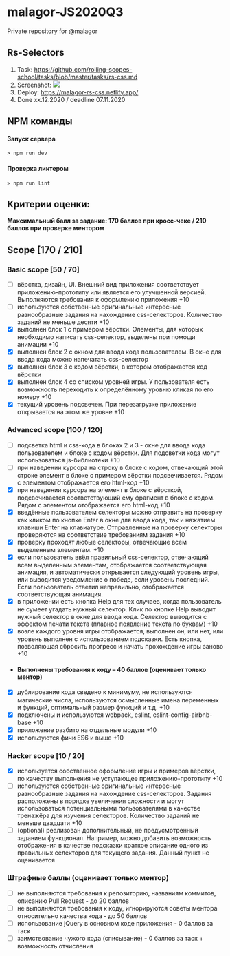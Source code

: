 # malagor-JS2020Q3
Private repository for @malagor

## Rs-Selectors
1. Task: https://github.com/rolling-scopes-school/tasks/blob/master/tasks/rs-css.md
2. Screenshot:
   ![](https://webpolygon.by/wp-content/uploads/2020/12/rs-css.jpg)
3. Deploy: https://malagor-rs-css.netlify.app/
4. Done xx.12.2020 / deadline 07.11.2020

## NPM команды
#### Запуск сервера
`> npm run dev`

#### Проверка линтером
`> npm run lint`


## Критерии оценки:

**Максимальный балл за задание: 170 баллов при кросс-чеке / 210 баллов при проверке ментором**

## Scope [170 / 210]

### Basic scope [50 / 70]

- [ ] вёрстка, дизайн, UI. Внешний вид приложения соответствует приложению-прототипу или является его улучшенной версией. Выполняются требования к оформлению приложения +10
- [ ] используются собственные оригинальные интересные разнообразные задания на нахождение css-селекторов. Количество заданий не меньше десяти +10
- [x] выполнен блок 1 с примером вёрстки. Элементы, для которых необходимо написать css-селектор, выделены при помощи анимации +10
- [x] выполнен блок 2 с окном для ввода кода пользователем. В окне для ввода кода можно напечатать css-селектор
- [x] выполнен блок 3 с кодом вёрстки, в котором отображается код вёрстки
- [x] выполнен блок 4 со списком уровней игры. У пользователя есть возможность переходить к определённому уровню кликая по его номеру +10 
- [x] текущий уровень подсвечен. При перезагрузке приложение открывается на этом же уровне +10

### Advanced scope [100 / 120]

- [ ] подсветка html и css-кода в блоках 2 и 3 - окне для ввода кода пользователем и блоке с кодом вёрстки. Для подсветки кода могут использоваться js-библиотеки +10
- [ ] при наведении курсора на строку в блоке с кодом, отвечающий этой строке элемент в блоке с примером вёрстки подсвечивается. Рядом с элементом отображается его html-код +10
- [x] при наведении курсора на элемент в блоке с вёрсткой, подсвечивается соответствующий ему фрагмент в блоке с кодом. Рядом с элементом отображается его html-код +10
- [x] введённые пользователем селекторы можно отправить на проверку как кликом по кнопке Enter в окне для ввода кода, так и нажатием клавиши Enter на клавиатуре. Отправленные на проверку селекторы проверяются на соответствие требованиям задания +10 
- [x] проверку проходят любые селекторы, отвечающие всем выделенным элементам. +10
- [x] если пользователь ввёл правильный css-селектор, отвечающий всем выделенным элементам, отображается соответствующая анимация, и автоматически открывается следующий уровень игры, или выводится уведомление о победе, если уровень последний. Если пользователь ответил неправильно, отображается соответствующая анимация.
- [x] в приложении есть кнопка Help для тех случаев, когда пользователь не сумеет угадать нужный селектор. Клик по кнопке Help выводит нужный селектор в окне для ввода кода. Селектор выводится с эффектом печати текста (плавное появление текста по буквам) +10  
- [x] возле каждого уровня игры отображается, выполнен он, или нет, или уровень выполнен с использованием подсказки. Есть кнопка, позволяющая сбросить прогресс и начать прохождение игры заново +10

- #### Выполнены требования к коду – 40 баллов (оценивает только ментор)

- [x] дублирование кода сведено к минимуму, не используются магические числа, используются осмысленные имена переменных и функций, оптимальный размер функций и т.д. +10
- [x] подключены и используются webpack, eslint, eslint-config-airbnb-base +10
- [x] приложение разбито на отдельные модули +10
- [x] используются фичи ES6 и выше +10

### Hacker scope [10 / 20]

- [x] используется собственное оформление игры и примеров вёрстки, по качеству выполнения не уступающее приложению-прототипу +10
- [ ] используются собственные оригинальные интересные разнообразные задания на нахождение css-селекторов. Задания расположены в порядке увеличения сложности и могут использоваться потенциальными пользователями в качестве тренажёра для изучения селекторов. Количество заданий не меньше двадцати +10
- [ ] (optional) реализован дополнительный, не предусмотренный заданием функционал. Например, можно добавить возможность отображения в качестве подсказки краткое описание одного из правильных селекторов для текущего задания. Данный пункт не оценивается

### Штрафные баллы (оценивает только ментор)

- [ ] не выполняются требования к репозиторию, названиям коммитов, описанию Pull Request - до 20 баллов
- [ ] не выполняются требования к коду, игнорируются советы ментора относительно качества кода - до 50 баллов
- [ ] использование jQuery в основном коде приложения - 0 баллов за таск
- [ ] заимствование чужого кода (списывание) - 0 баллов за таск + возможность отчисления 
